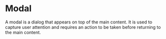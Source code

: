 # Modal

A modal is a dialog that appears on top of the main content. It is used to capture user attention and requires an action to be taken before returning to the main content.